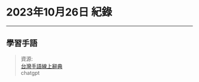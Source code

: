 # 2023年10月26日 紀錄
---
## 學習手語
> 資源:  
 [台灣手語線上辭典](https://medium.com/@jayson123589/ai%E6%87%89%E7%94%A8-%E8%87%BA%E7%81%A3%E6%89%8B%E8%AA%9E%E8%BE%A8%E8%AD%98-2ed0f4b0bde4)  
  chatgpt
